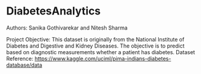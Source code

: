 # DiabetesAnalytics
Authors: Sanika Gothivarekar and Nitesh Sharma

Project Objective:
This dataset is originally from the National Institute of Diabetes and Digestive and Kidney Diseases. The objective is to predict based on diagnostic measurements whether a patient has diabetes.
Dataset Reference:
https://www.kaggle.com/uciml/pima-indians-diabetes-database/data

